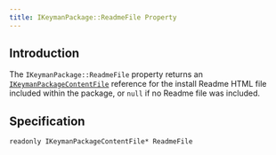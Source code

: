 ```yaml
---
title: IKeymanPackage::ReadmeFile Property
---
```


## Introduction

The `IKeymanPackage::ReadmeFile` property returns an
[`IKeymanPackageContentFile`](../IKeymanPackageContentFile) reference
for the install Readme HTML file included within the package, or `null`
if no Readme file was included.

## Specification

``` clike
readonly IKeymanPackageContentFile* ReadmeFile
```
